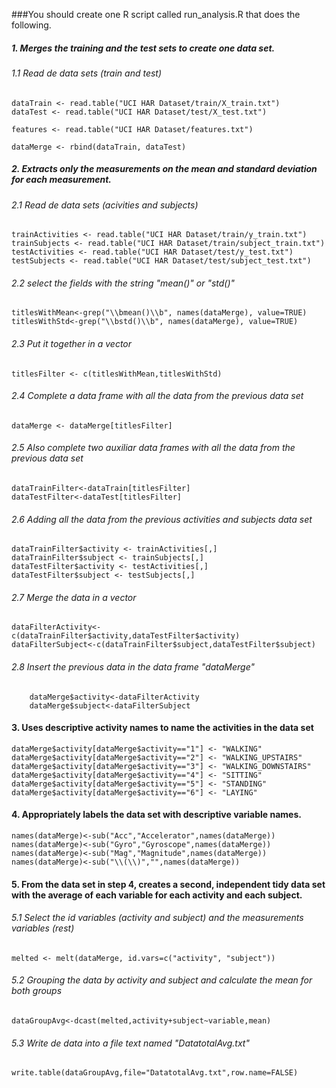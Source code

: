 ###You should create one R script called run_analysis.R that does the following. 
##### 1. Merges the training and the test sets to create one data set.  
###### 1.1 Read de data sets (train and test)
    
    dataTrain <- read.table("UCI HAR Dataset/train/X_train.txt")
    dataTest <- read.table("UCI HAR Dataset/test/X_test.txt")
        
    features <- read.table("UCI HAR Dataset/features.txt")
      
    dataMerge <- rbind(dataTrain, dataTest)

##### 2. Extracts only the measurements on the mean and standard deviation for each measurement.  
###### 2.1 Read de data sets (acivities and subjects)
    trainActivities <- read.table("UCI HAR Dataset/train/y_train.txt")
    trainSubjects <- read.table("UCI HAR Dataset/train/subject_train.txt")
    testActivities <- read.table("UCI HAR Dataset/test/y_test.txt")
    testSubjects <- read.table("UCI HAR Dataset/test/subject_test.txt")

###### 2.2 select the fields with the string "mean()" or "std()" 
    titlesWithMean<-grep("\\bmean()\\b", names(dataMerge), value=TRUE)
    titlesWithStd<-grep("\\bstd()\\b", names(dataMerge), value=TRUE)
    
###### 2.3 Put it together in a vector
    titlesFilter <- c(titlesWithMean,titlesWithStd)
    
###### 2.4 Complete a data frame with all the data from the previous data set
    dataMerge <- dataMerge[titlesFilter]
  
###### 2.5 Also complete two auxiliar data frames with all the data from the previous data set
  
    dataTrainFilter<-dataTrain[titlesFilter]
    dataTestFilter<-dataTest[titlesFilter]
 
###### 2.6 Adding all the data from the previous activities and subjects data set
     
    dataTrainFilter$activity <- trainActivities[,]
    dataTrainFilter$subject <- trainSubjects[,]
    dataTestFilter$activity <- testActivities[,]
    dataTestFilter$subject <- testSubjects[,]
  
###### 2.7 Merge the data in a vector
    
    dataFilterActivity<-c(dataTrainFilter$activity,dataTestFilter$activity)
    dataFilterSubject<-c(dataTrainFilter$subject,dataTestFilter$subject)    
    
###### 2.8 Insert the previous data in the data frame "dataMerge"
        dataMerge$activity<-dataFilterActivity
        dataMerge$subject<-dataFilterSubject


#### 3. Uses descriptive activity names to name the activities in the data set  
    
    dataMerge$activity[dataMerge$activity=="1"] <- "WALKING"  
    dataMerge$activity[dataMerge$activity=="2"] <- "WALKING_UPSTAIRS"
    dataMerge$activity[dataMerge$activity=="3"] <- "WALKING_DOWNSTAIRS"
    dataMerge$activity[dataMerge$activity=="4"] <- "SITTING"
    dataMerge$activity[dataMerge$activity=="5"] <- "STANDING"
    dataMerge$activity[dataMerge$activity=="6"] <- "LAYING"

#### 4. Appropriately labels the data set with descriptive variable names.   

    names(dataMerge)<-sub("Acc","Accelerator",names(dataMerge))  
    names(dataMerge)<-sub("Gyro","Gyroscope",names(dataMerge))
    names(dataMerge)<-sub("Mag","Magnitude",names(dataMerge))
    names(dataMerge)<-sub("\\(\\)","",names(dataMerge))  
    
    
#### 5. From the data set in step 4, creates a second, independent tidy data set with the average of each variable for each activity and each subject.    
###### 5.1 Select the id variables (activity and subject) and the measurements variables (rest) 
    melted <- melt(dataMerge, id.vars=c("activity", "subject"))
    
###### 5.2 Grouping the data by activity and subject and calculate the mean for both groups
    dataGroupAvg<-dcast(melted,activity+subject~variable,mean)
    
###### 5.3 Write de data into a file text named "DatatotalAvg.txt"
    write.table(dataGroupAvg,file="DatatotalAvg.txt",row.name=FALSE)
    
